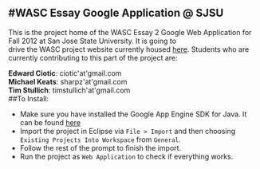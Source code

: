 #WASC Essay Google Application @ SJSU
-
This is the project home of the WASC Essay 2 Google Web Application for Fall 2012 at San Jose State University. It is going to  
drive the WASC project website currently housed [here](http://dev.sjsu.edu/wascproj/). Students who are currently contributing to this part of the project are:  

**Edward Ciotic**: ciotic'at'gmail.com  
**Michael Keats**: sharpz'at'gmail.com  
**Tim Stullich**: timstullich'at'gmail.com  
##To Install:

* Make sure you have installed the Google App Engine SDK for Java. It can be found [here](https://developers.google.com/appengine/downloads#Google_App_Engine_SDK_for_Java)
* Import the project in Eclipse via `File > Import` and then choosing `Existing Projects Into Workspace` from `General`.  
* Follow the rest of the prompt to finish the import.  
* Run the project as `Web Application` to check if everything works.  